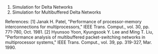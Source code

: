 1. Simulation for Delta Networks
2. Simulation for Multibuffered Delta Networks

References:
[1] Janak H. Patel, "Performance of processor-memory interconnections for multiprocessors,"  IEEE Trans. Comput., vol. 30, pp. 771-780, Oct. 1981.
[2] Hyunsoo Yoon, Kyungsook Y. Lee and Ming T. Liu, "Performance analysis of multibuffered packet-switching networks in multiprocessor systems," IEEE Trans. Comput., vol. 39, pp. 319-327, Mar. 1990.
